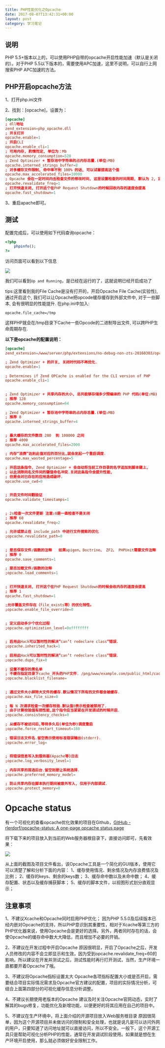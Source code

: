 ```yaml
---
title: PHP性能优化之Opcache
date: 2017-08-07T13:42:31+00:00
layout: post
category: 学习笔记
---
```

## 说明

PHP 5.5+版本以上的，可以使用PHP自带的opcache开启性能加速（默认是关闭的）。对于PHP 5.5以下版本的，需要使用APC加速，这里不说明，可以自行上网搜索PHP APC加速的方法。

## PHP开启opcache方法

1、打开php.ini文件

2、找到：[opcache]，设置为：

```conf
[opcache]
; dll地址
zend_extension=php_opcache.dll
; 开关打开
opcache.enable=1
; 开启CLI
opcache.enable_cli=1
; 可用内存, 酌情而定, 单位为：Mb
opcache.memory_consumption=528
; Zend Optimizer + 暂存池中字符串的占内存总量.(单位:MB)
opcache.interned_strings_buffer=8
; 对多缓存文件限制, 命中率不到 100% 的话, 可以试着提高这个值
opcache.max_accelerated_files=10000
; Opcache 会在一定时间内去检查文件的修改时间, 这里设置检查的时间周期, 默认为 2, 定位为秒
opcache.revalidate_freq=1
; 打开快速关闭, 打开这个在PHP Request Shutdown的时候回收内存的速度会提高
opcache.fast_shutdown=1

```

3、重启apache即可。

## 测试

配置完成后，可以使用如下代码查询opcache：

```php
<?php
    phpinfo();
?>
```

访问页面可以看到以下信息

![](/pics/2017/08/fzy_screenshot20170807132328.png)

我们可以看到`Up and Running`，是已经在运行的了，这就说明已经开启成功了

tips:这里看到我的File Cache是没有打开的，开启Opcache File Cache(实验性), 通过开启这个, 我们可以让Opcache把opcode缓存缓存到外部文件中, 对于一些脚本, 会有很明显的性能提升.
在php.ini中加入:
```
opcache.file_cache=/tmp
```
这样PHP就会在/tmp目录下Cache一些Opcode的二进制导出文件, 可以跨PHP生命周期存在.


**以下是opcache的配置说明：**

```conf
[opcache]
zend_extension=/www/server/php/extensions/no-debug-non-zts-20160303/opcache.so

; Zend Optimizer + 的开关, 关闭时代码不再优化.
opcache.enable=1
 
; Determines if Zend OPCache is enabled for the CLI version of PHP
opcache.enable_cli=1
 
 
; Zend Optimizer + 共享内存的大小, 总共能够存储多少预编译的 PHP 代码(单位:MB)
; 推荐 128
opcache.memory_consumption=64
 
; Zend Optimizer + 暂存池中字符串的占内存总量.(单位:MB)
; 推荐 8
opcache.interned_strings_buffer=4
 
 
; 最大缓存的文件数目 200  到 100000 之间
; 推荐 4000
opcache.max_accelerated_files=2000
 
; 内存“浪费”达到此值对应的百分比,就会发起一个重启调度.
opcache.max_wasted_percentage=5
 
; 开启这条指令, Zend Optimizer + 会自动将当前工作目录的名字追加到脚本键上,
; 以此消除同名文件间的键值命名冲突.关闭这条指令会提升性能,
; 但是会对已存在的应用造成破坏.
opcache.use_cwd=0
 
 
; 开启文件时间戳验证 
opcache.validate_timestamps=1
 
 
; 2s检查一次文件更新 注意:0是一直检查不是关闭
; 推荐 60
opcache.revalidate_freq=2
 
; 允许或禁止在 include_path 中进行文件搜索的优化
;opcache.revalidate_path=0
 
 
; 是否保存文件/函数的注释   如果apigen、Doctrine、 ZF2、 PHPUnit需要文件注释
; 推荐 0
opcache.save_comments=1
 
; 是否加载文件/函数的注释
;opcache.load_comments=1
 
 
; 打开快速关闭, 打开这个在PHP Request Shutdown的时候会收内存的速度会提高
; 推荐 1
opcache.fast_shutdown=1
 
;允许覆盖文件存在（file_exists等）的优化特性。
;opcache.enable_file_override=0
 
 
; 定义启动多少个优化过程
;opcache.optimization_level=0xffffffff
 
 
; 启用此Hack可以暂时性的解决”can’t redeclare class”错误.
;opcache.inherited_hack=1
 
; 启用此Hack可以暂时性的解决”can’t redeclare class”错误.
;opcache.dups_fix=0
 
; 设置不缓存的黑名单
; 不缓存指定目录下cache_开头的PHP文件. /png/www/example.com/public_html/cache/cache_ 
;opcache.blacklist_filename=
 
 
; 通过文件大小屏除大文件的缓存.默认情况下所有的文件都会被缓存.
;opcache.max_file_size=0
 
; 每 N 次请求检查一次缓存校验.默认值0表示检查被禁用了.
; 由于计算校验值有损性能,这个指令应当紧紧在开发调试的时候开启.
;opcache.consistency_checks=0
 
; 从缓存不被访问后,等待多久后(单位为秒)调度重启
;opcache.force_restart_timeout=180
 
; 错误日志文件名.留空表示使用标准错误输出(stderr).
;opcache.error_log=
 
 
; 将错误信息写入到服务器(Apache等)日志
;opcache.log_verbosity_level=1
 
; 内存共享的首选后台.留空则是让系统选择.
;opcache.preferred_memory_model=
 
; 防止共享内存在脚本执行期间被意外写入, 仅用于内部调试.
;opcache.protect_memory=0
```

# Opcache status

有一个可视化的查看opcache优化效果的项目在Github，[GitHub - rlerdorf/opcache-status: A one-page opcache status page](https://github.com/rlerdorf/opcache-status)

将下载下来的项目放入到当前的Web服务器根目录下，直接访问即可，先看效果：

![](/pics/2017/08/fzy_screenshot20170807133858.png)

从上面的截图及项目文件看出，该Opcache工具是一个简化的GUI版本，使用它可以清楚了解和分析下面的内容：
1、缓存使用情况、剩余情况及内存浪费情况及比例；
2、缓存的keys、剩余的keys数；
3、缓存命中数以及未命中数；
4、缓存配置、状态以及缓存捕获脚本；
5、缓存的脚本文件，以视图形式划分直观显示；
 
 
## 注意事项
1、不建议Xcache和Opcache同时启用PHP优化；
因为PHP 5.5.0及后续版本已经内嵌对Opcache的支持，所以PHP意识到其重要性，相对于Xcache等第三方的PHP优化器来说，使用Opcache会是更好的选择。另外，两者同时存在的话，会使Opcache的缓存命中数大大降低，而且增加不必要的开销。
 
2、不建议在开发过程中开启Opcache
原因很明显，开启了Opcache之后，开发人员修改的内容不会立即显示和生效，因为受到opcache.revalidate_freq=60的影响，所以建议在开发并测试之后，测试性能时再行打开测试，当然，生产环境一直都要开着Opcache了哦。
 
3、不建议将Opcache指标设置太大
Opcache各项指标配置大小或是否开启，需要结合项目实际情况需求及Opcache官方建议的配置，项目的实际情况分析，可结合上面第四部分的可视化缓存信息分析调整。
 
4、不建议长期使用老版本的Opcache
建议及时关注Opcache官网动态，实时了解其的bugs修复，功能优化及新增功能，以便更好的将其应用在自己的项目中。
 
5、不建议在生产环境中，将上面介绍的开源项目放入Web服务根目录
原因很简单，因为这个开源项目并未做访问的限制和安全处理，也就是说凡是可以访问外网的用户，只要知道了访问地址就可以直接访问，所以不安全。一般下，这个开源工具只是帮助可视化分析PHP的性能，通常在开发调试阶段使用。如果就是想在生产环境开启使用，那么就必须做好安全限制工作。
